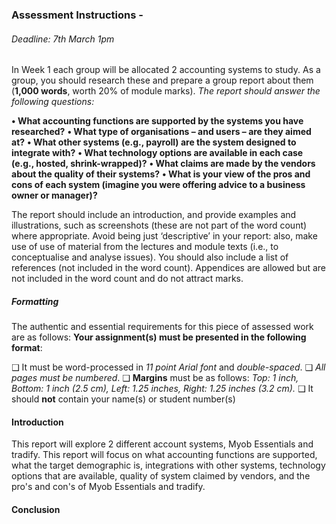 
### Assessment Instructions - 

###### Deadline: 7th March 1pm


In Week 1 each group will be allocated 2 accounting systems to study. As a group, you should research these and prepare a group report about them (**1,000 words**, worth 20% of module marks). *The report should answer the following questions:* 

**• What accounting functions are supported by the systems you have researched?**
**• What type of organisations – and users – are they aimed at?**
**• What other systems (e.g., payroll) are the system designed to integrate with?**
**• What technology options are available in each case (e.g., hosted, shrink-wrapped)?**
**• What claims are made by the vendors about the quality of their systems?**
**• What is your view of the pros and cons of each system (imagine you were offering advice to a business owner or manager)?** 

The report should include an introduction, and provide examples and illustrations, such as screenshots (these are not part of the word count) where appropriate. Avoid being just ‘descriptive’ in your report: also, make use of use of material from the lectures and module texts (i.e., to conceptualise and analyse issues). You should also include a list of references (not included in the word count). Appendices are allowed but are not included in the word count and do not attract marks.

##### Formatting

The authentic and essential requirements for this piece of assessed work are as follows: **Your assignment(s) must be presented in the following format**: 

❑ It must be word-processed in *11 point Arial font* and *double-spaced*.
❑ *All pages must be numbered*.
❑ **Margins** must be as follows: *Top: 1 inch, Bottom: 1 inch (2.5 cm), Left: 1.25 inches, Right: 1.25 inches (3.2 cm).* 
❑ It should **not** contain your name(s) or student number(s)
#### Introduction
This report will explore 2 different account systems, Myob Essentials and tradify. This report will focus on what accounting functions are supported, what the target demographic is, integrations with other systems, technology options that are available, quality of system claimed by vendors, and the pro's and con's of Myob Essentials and tradify. 


#### Conclusion 


